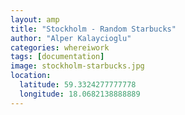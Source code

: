 ```yaml
---
layout: amp
title: "Stockholm - Random Starbucks"
author: "Alper Kalaycioglu"
categories: whereiwork
tags: [documentation]
image: stockholm-starbucks.jpg
location:
  latitude: 59.3324277777778
  longitude: 18.0682138888889
---
```

